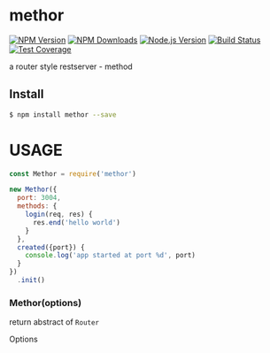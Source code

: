 # methor

[![NPM Version][npm-image]][npm-url]
[![NPM Downloads][downloads-image]][downloads-url]
[![Node.js Version][node-version-image]][node-version-url]
[![Build Status][travis-image]][travis-url]
[![Test Coverage][coveralls-image]][coveralls-url]

a router style restserver - method


## Install

```bash
$ npm install methor --save
```

# USAGE
```js
const Methor = require('methor')

new Methor({
  port: 3004,
  methods: {
    login(req, res) {
      res.end('hello world')
    }
  },
  created({port}) {
    console.log('app started at port %d', port)
  }
})
  .init()
```

### Methor(options)

return abstract of ```Router```

Options


[npm-image]: https://img.shields.io/npm/v/methor.svg
[npm-url]: https://npmjs.org/package/methor
[node-version-image]: https://img.shields.io/node/v/methor.svg
[node-version-url]: http://nodejs.org/download/
[travis-image]: https://img.shields.io/travis/ancm-s/methor/master.svg
[travis-url]: https://travis-ci.org/ancm-s/methor
[coveralls-image]: https://img.shields.io/coveralls/ancm-s/methor/master.svg
[coveralls-url]: https://coveralls.io/r/ancm-s/methor?branch=master
[downloads-image]: https://img.shields.io/npm/dm/methor.svg
[downloads-url]: https://npmjs.org/package/methor
